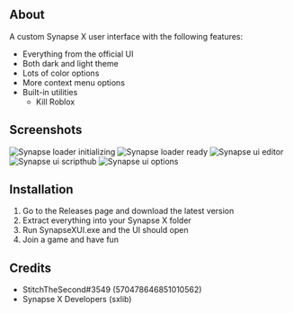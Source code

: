 ## About
A custom Synapse X user interface with the following features:
- Everything from the official UI
- Both dark and light theme
- Lots of color options
- More context menu options
- Built-in utilities
  - Kill Roblox

## Screenshots
![Synapse loader initializing](https://user-images.githubusercontent.com/42714453/136986287-ebf8cae4-d9e1-4e45-9fab-1e214d8b9847.png)
![Synapse loader ready](https://user-images.githubusercontent.com/42714453/136986330-5e986a96-07a1-46d4-bca4-e269a0b796c2.png)
![Synapse ui editor](https://user-images.githubusercontent.com/42714453/136988844-5b79f752-90cc-4cbb-bc30-a167201a3aa8.png)
![Synapse ui scripthub](https://user-images.githubusercontent.com/42714453/136988855-417d72a4-b4fe-41f6-b0b7-2f8dbd939962.png)
![Synapse ui options](https://user-images.githubusercontent.com/42714453/136988873-e3086fb0-e2a1-4d3e-a938-7409a9b26f66.png)

## Installation
1. Go to the Releases page and download the latest version
2. Extract everything into your Synapse X folder
3. Run SynapseXUI.exe and the UI should open
4. Join a game and have fun

## Credits
- StitchTheSecond#3549 (570478646851010562)
- Synapse X Developers (sxlib)
